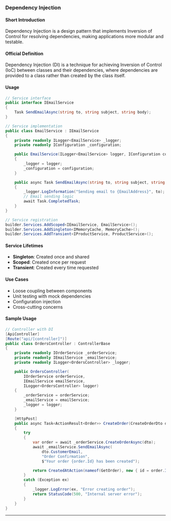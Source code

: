 ### Dependency Injection

#### Short Introduction

Dependency Injection is a design pattern that implements Inversion of Control for resolving dependencies, making applications more modular and testable.

#### Official Definition

Dependency Injection (DI) is a technique for achieving Inversion of Control (IoC) between classes and their dependencies, where dependencies are provided to a class rather than created by the class itself.

#### Usage

```csharp
// Service interface
public interface IEmailService
{
    Task SendEmailAsync(string to, string subject, string body);
}

// Service implementation
public class EmailService : IEmailService
{
    private readonly ILogger<EmailService> _logger;
    private readonly IConfiguration _configuration;

    public EmailService(ILogger<EmailService> logger, IConfiguration configuration)
    {
        _logger = logger;
        _configuration = configuration;
    }

    public async Task SendEmailAsync(string to, string subject, string body)
    {
        _logger.LogInformation("Sending email to {EmailAddress}", to);
        // Email sending logic
        await Task.CompletedTask;
    }
}

// Service registration
builder.Services.AddScoped<IEmailService, EmailService>();
builder.Services.AddSingleton<IMemoryCache, MemoryCache>();
builder.Services.AddTransient<IProductService, ProductService>();
```

#### Service Lifetimes

- **Singleton**: Created once and shared
- **Scoped**: Created once per request
- **Transient**: Created every time requested

#### Use Cases

- Loose coupling between components
- Unit testing with mock dependencies
- Configuration injection
- Cross-cutting concerns

#### Sample Usage

```csharp
// Controller with DI
[ApiController]
[Route("api/[controller]")]
public class OrdersController : ControllerBase
{
    private readonly IOrderService _orderService;
    private readonly IEmailService _emailService;
    private readonly ILogger<OrdersController> _logger;

    public OrdersController(
        IOrderService orderService,
        IEmailService emailService,
        ILogger<OrdersController> logger)
    {
        _orderService = orderService;
        _emailService = emailService;
        _logger = logger;
    }

    [HttpPost]
    public async Task<ActionResult<Order>> CreateOrder(CreateOrderDto dto)
    {
        try
        {
            var order = await _orderService.CreateOrderAsync(dto);
            await _emailService.SendEmailAsync(
                dto.CustomerEmail,
                "Order Confirmation",
                $"Your order {order.Id} has been created");

            return CreatedAtAction(nameof(GetOrder), new { id = order.Id }, order);
        }
        catch (Exception ex)
        {
            _logger.LogError(ex, "Error creating order");
            return StatusCode(500, "Internal server error");
        }
    }
}
```

---
